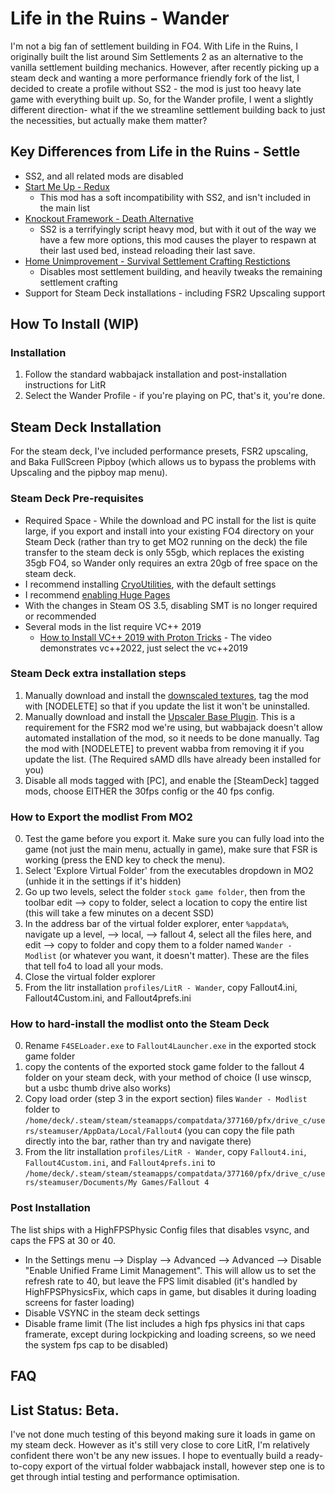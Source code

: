 # Life in the Ruins - Wander

I'm not a big fan of settlement building in FO4. With Life in the Ruins, I originally built the list around Sim Settlements 2 as an alternative to the vanilla settlement building mechanics. However, after recently picking up a steam deck and wanting a more performance friendly fork of the list, I decided to create a profile without SS2 - the mod is just too heavy late game with everything built up. So, for the Wander profile, I went a slightly different direction- what if the we streamline settlement building back to just the necessities, but actually make them matter?

## Key Differences from Life in the Ruins - Settle
- SS2, and all related mods are disabled
- [Start Me Up - Redux](https://www.nexusmods.com/fallout4/mods/56984)
	* This mod has a soft incompatibility with SS2, and isn't included in the main list
- [Knockout Framework - Death Alternative](https://www.nexusmods.com/fallout4/mods/27086)
	* SS2 is a terrifyingly script heavy mod, but with it out of the way we have a few more options, this mod causes the player to respawn at their last used bed, instead reloading their last save.
- [Home Unimprovement - Survival Settlement Crafting Restictions](https://www.nexusmods.com/fallout4/mods/76837)
	* Disables most settlement building, and heavily tweaks the remaining settlement crafting
 - Support for Steam Deck installations - including FSR2 Upscaling support

## How To Install (WIP)

### Installation
1) Follow the standard wabbajack installation and post-installation instructions for LitR
2) Select the Wander Profile - if you're playing on PC, that's it, you're done.

## Steam Deck Installation

For the steam deck, I've included performance presets, FSR2 upscaling, and Baka FullScreen Pipboy (which allows us to bypass the problems with Upscaling and the pipboy map menu).

### Steam Deck Pre-requisites
- Required Space - While the download and PC install for the list is quite large, if you export and install into your existing FO4 directory on your Steam Deck (rather than try to get MO2 running on the deck) the file transfer to the steam deck is only 55gb, which replaces the existing 35gb FO4, so Wander only requires an extra 20gb of free space on the steam deck.
- I recommend installing [CryoUtilities](https://youtu.be/C9EjXYZUqUs), with the default settings
- I recommend [enabling Huge Pages](https://youtu.be/C9EjXYZUqUs?t=986)
- With the changes in Steam OS 3.5, disabling SMT is no longer required or recommended
- Several mods in the list require VC++ 2019
	* [How to Install VC++ 2019 with Proton Tricks](https://www.youtube.com/watch?v=8q2HuokqJo4) - The video demonstrates vc++2022, just select the vc++2019

### Steam Deck extra installation steps
1)  Manually download and install the [downscaled textures](https://www.nexusmods.com/Core/Libs/Common/Widgets/DownloadPopUp?id=291438&nmm=1&game_id=1151), tag the mod with [NODELETE] so that if you update the list it won't be uninstalled.
2) Manually download and install the [Upscaler Base Plugin](https://www.nexusmods.com/site/mods/502). This is a requirement for the FSR2 mod we're using, but wabbajack doesn't allow automated installation of the mod, so it needs to be done manually. Tag the mod with [NODELETE] to prevent wabba from removing it if you update the list. (The Required sAMD dlls have already been installed for you)
3) Disable all mods tagged with [PC], and enable the [SteamDeck] tagged mods, choose EITHER the 30fps config or the 40 fps config.

### How to Export the modlist From MO2
0) Test the game before you export it. Make sure you can fully load into the game (not just the main menu, actually in game), make sure that FSR is working (press the END key to check the menu).
2) Select 'Explore Virtual Folder' from the executables dropdown in MO2 (unhide it in the settings if it's hidden)
3) Go up two levels, select the folder `stock game folder`, then from the toolbar edit --> copy to folder, select a location to copy the entire list (this will take a few minutes on a decent SSD)
4) In the address bar of the virtual folder explorer, enter `%appdata%`, navigate up a level, --> local, --> fallout 4, select all the files here, and edit --> copy to folder and copy them to a folder named `Wander - Modlist` (or whatever you want, it doesn't matter). These are the files that tell fo4 to load all your mods.
5) Close the virtual folder explorer
6) From the litr installation `profiles/LitR - Wander`, copy Fallout4.ini, Fallout4Custom.ini, and Fallout4prefs.ini

### How to hard-install the modlist onto the Steam Deck
0) Rename `F4SELoader.exe` to `Fallout4Launcher.exe` in the exported stock game folder
1) copy the contents of the exported stock game folder to the fallout 4 folder on your steam deck, with your method of choice (I use winscp, but a usbc thumb drive also works)
2) Copy load order (step 3 in the export section) files `Wander - Modlist` folder to `/home/deck/.steam/steam/steamapps/compatdata/377160/pfx/drive_c/users/steamuser/AppData/Local/Fallout4` (you can copy the file path directly into the bar, rather than try and navigate there)
2) From the litr installation `profiles/LitR - Wander`, copy `Fallout4.ini`, `Fallout4Custom.ini`, and `Fallout4prefs.ini` to `/home/deck/.steam/steam/steamapps/compatdata/377160/pfx/drive_c/users/steamuser/Documents/My Games/Fallout 4`

### Post Installation
The list ships with a HighFPSPhysic Config files that disables vsync, and caps the FPS at 30 or 40.
- In the Settings menu --> Display --> Advanced --> Advanced --> Disable "Enable Unified Frame Limit Management". This will allow us to set the refresh rate to 40, but leave the FPS limit disabled (it's handled by HighFPSPhysicsFix, which caps in game, but disables it during loading screens for faster loading)
- Disable VSYNC in the steam deck settings
- Disable frame limit (The list includes a high fps physics ini that caps framerate, except during lockpicking and loading screens, so we need the system fps cap to be disabled)


## FAQ


## List Status: Beta.
I've not done much testing of this beyond making sure it loads in game on my steam deck. However as it's still very close to core LitR, I'm relatively confident there won't be any new issues. I hope to eventually build a ready-to-copy export of the virtual folder wabbajack install, however step one is to get through intial testing and performance optimisation.
